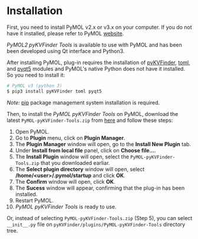 # Installation

First, you need to install PyMOL v2.x or v3.x on your computer. If you do not have it installed, please refer to PyMOL [website](https://pymol.org/).

_PyMOL2 pyKVFinder Tools_ is available to use with PyMOL and has been been developed using Qt interface and Python3.

After installing PyMOL, plug-in requires the installation of [pyKVFinder](https://pypi.org/project/pyKVFinder/), [toml](https://pypi.org/project/toml/), and [pyqt5](https://pypi.org/project/PyQt5/) modules and PyMOL's native Python does not have it installed. So you need to install it:

```bash
# PyMOL v3 (python 3)
$ pip3 install pyKVFinder toml pyqt5
```

_Note:_ [pip](https://pypi.org/project/pip/) package management system
installation is required.

Then, to install the _PyMOL pyKVFinder Tools_ on PyMOL, download the latest `PyMOL-pyKVFinder-Tools.zip` from [here](https://github.com/LBC-LNBio/pyKVFinder/releases/latest/download/PyMOL-pyKVFinder-Tools.zip) and follow these steps:

1. Open PyMOL.
2. Go to **Plugin** menu, click on **Plugin Manager**.
3. The **Plugin Manager** window will open, go to the **Install New Plugin** tab.
4. Under **Install from local file** panel, click on **Choose file...**.
5. The **Install Plugin** window will open, select the `PyMOL-pyKVFinder-Tools.zip` that you downloaded earliar.
6. The **Select plugin directory** window will open, select
   **/home/\<user\>/.pymol/startup** and click **OK**.
7. The **Confirm** window will open, click **OK**.
8. The **Sucess** window will appear, confirming that the plug-in has
   been installed.
9. Restart PyMOL.
10. _PyMOL pyKVFinder Tools_ is ready to use.

Or, instead of selecting `PyMOL-pyKVFinder-Tools.zip` (Step 5), you can select `__init__.py` file on `pyKVFinder/plugins/PyMOL-pyKVFinder-Tools` directory tree.
